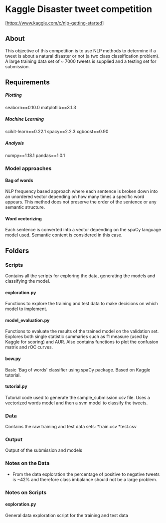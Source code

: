 # Kaggle Disaster tweet competition
[https://www.kaggle.com/c/nlp-getting-started]
## About
This objective of this competition is to use NLP methods to determine if a tweet
is about a natural disaster or not (a two class classification problem). A large
training data set of ~ 7000 tweets is supplied and a testing set for submission.
## Requirements
##### Plotting
seaborn==0.10.0
matplotlib==3.1.3
##### Machine Learning
scikit-learn==0.22.1
spacy==2.2.3
xgboost==0.90
##### Analysis
numpy==1.18.1
pandas==1.0.1
### Model approaches
#### Bag of words
NLP frequency based approach where each sentence is broken down into an unordered vector depending on how many times a specific word appears. This method does not preserve the order of the sentence or any semantic structure.
#### Word vectorizing
Each sentence is converted into a vector depending on the spaCy language model used. Semantic content is considered in this case.
## Folders
### Scripts
Contains all the scripts for exploring the data, generating the models and classifying
the model.
#### exploration.py
Functions to explore the training and test data to make decisions on which model to implement.
#### model_evaluation.py
Functions to evaluate the results of the trained model on the validation set. Explores both single statistic summaries such as f1 measure (used by Kaggle for scoring) and AUR. Also contains functions to plot the confusion matrix and rOC curves.
#### bow.py
Basic 'Bag of words' classifier using spaCy package. Based on Kaggle tutorial.
#### tutorial.py
Tutorial code used to generate the sample_submission.csv file. Uses a vectorized words model and then a svm model to classify the tweets.
### Data
Contains the raw training and test data sets:
*train.csv
*test.csv
### Output
Output of the submission and models

### Notes on the Data
* From the data exploration the percentage of positive to  negative tweets is ~42% and therefore class imbalance should not be a large problem.

### Notes on Scripts
#### exploration.py
General data exploration script for the training and test data
